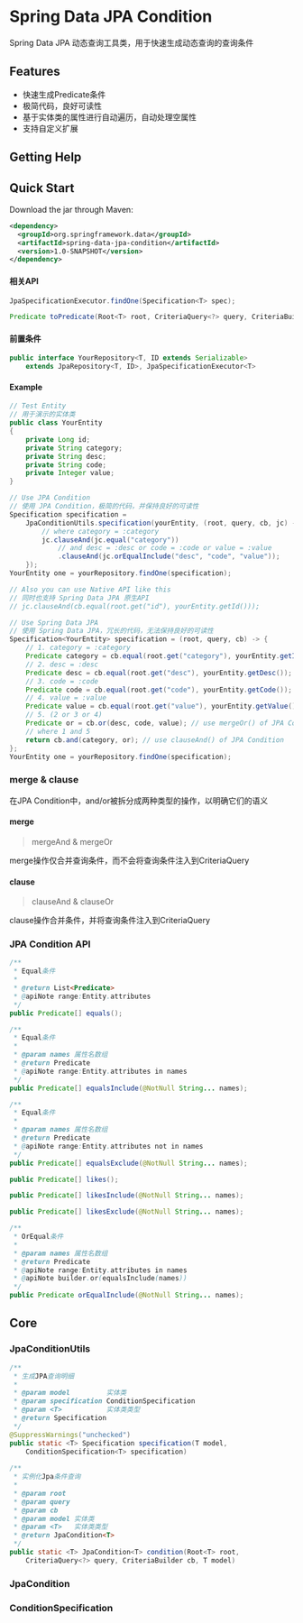 # Spring Data JPA Condition

Spring Data JPA 动态查询工具类，用于快速生成动态查询的查询条件

## Features ##
* 快速生成Predicate条件
* 极简代码，良好可读性
* 基于实体类的属性进行自动遍历，自动处理空属性
* 支持自定义扩展

## Getting Help ##

## Quick Start ##
Download the jar through Maven:

```xml
<dependency>
  <groupId>org.springframework.data</groupId>
  <artifactId>spring-data-jpa-condition</artifactId>
  <version>1.0-SNAPSHOT</version>
</dependency>
```

#### 相关API ####
```java
JpaSpecificationExecutor.findOne(Specification<T> spec);

Predicate toPredicate(Root<T> root, CriteriaQuery<?> query, CriteriaBuilder cb);
```

#### 前置条件 ####
```java
public interface YourRepository<T, ID extends Serializable>
    extends JpaRepository<T, ID>, JpaSpecificationExecutor<T>
```

#### Example ####
```java
// Test Entity
// 用于演示的实体类
public class YourEntity
{
    private Long id;
    private String category;
    private String desc;
    private String code;
    private Integer value;
}
```
```java
// Use JPA Condition
// 使用 JPA Condition，极简的代码，并保持良好的可读性
Specification specification =
    JpaConditionUtils.specification(yourEntity, (root, query, cb, jc) -> {
        // where category = :category
        jc.clauseAnd(jc.equal("category"))
            // and desc = :desc or code = :code or value = :value
            .clauseAnd(jc.orEqualInclude("desc", "code", "value"));
    });
YourEntity one = yourRepository.findOne(specification);

// Also you can use Native API like this
// 同时也支持 Spring Data JPA 原生API
// jc.clauseAnd(cb.equal(root.get("id"), yourEntity.getId()));
```
```java
// Use Spring Data JPA
// 使用 Spring Data JPA，冗长的代码，无法保持良好的可读性
Specification<YourEntity> specification = (root, query, cb) -> {
    // 1. category = :category
    Predicate category = cb.equal(root.get("category"), yourEntity.getId());
    // 2. desc = :desc
    Predicate desc = cb.equal(root.get("desc"), yourEntity.getDesc());
    // 3. code = :code
    Predicate code = cb.equal(root.get("code"), yourEntity.getCode());
    // 4. value = :value
    Predicate value = cb.equal(root.get("value"), yourEntity.getValue());
    // 5. (2 or 3 or 4)
    Predicate or = cb.or(desc, code, value); // use mergeOr() of JPA Condition
    // where 1 and 5
    return cb.and(category, or); // use clauseAnd() of JPA Condition
};
YourEntity one = yourRepository.findOne(specification);
```
### merge & clause ###
在JPA Condition中，and/or被拆分成两种类型的操作，以明确它们的语义
#### merge ####
> mergeAnd & mergeOr

merge操作仅合并查询条件，而不会将查询条件注入到CriteriaQuery

#### clause ####
> clauseAnd & clauseOr

clause操作合并条件，并将查询条件注入到CriteriaQuery

### JPA Condition API ###
```java
/**
 * Equal条件
 *
 * @return List<Predicate>
 * @apiNote range:Entity.attributes
 */
public Predicate[] equals();

/**
 * Equal条件
 *
 * @param names 属性名数组
 * @return Predicate
 * @apiNote range:Entity.attributes in names
 */
public Predicate[] equalsInclude(@NotNull String... names);

/**
 * Equal条件
 *
 * @param names 属性名数组
 * @return Predicate
 * @apiNote range:Entity.attributes not in names
 */
public Predicate[] equalsExclude(@NotNull String... names);

public Predicate[] likes();

public Predicate[] likesInclude(@NotNull String... names);

public Predicate[] likesExclude(@NotNull String... names);

/**
 * OrEqual条件
 *
 * @param names 属性名数组
 * @return Predicate
 * @apiNote range:Entity.attributes in names
 * @apiNote builder.or(equalsInclude(names))
 */
public Predicate orEqualInclude(@NotNull String... names);
```

## Core ##
### JpaConditionUtils ###
```java
/**
 * 生成JPA查询明细
 *
 * @param model         实体类
 * @param specification ConditionSpecification
 * @param <T>           实体类类型
 * @return Specification
 */
@SuppressWarnings("unchecked")
public static <T> Specification specification(T model,
    ConditionSpecification<T> specification)
    
/**
 * 实例化Jpa条件查询
 *
 * @param root
 * @param query
 * @param cb
 * @param model 实体类
 * @param <T>   实体类类型
 * @return JpaCondition<T>
 */
public static <T> JpaCondition<T> condition(Root<T> root,
    CriteriaQuery<?> query, CriteriaBuilder cb, T model)
```
### JpaCondition ###
### ConditionSpecification ###
